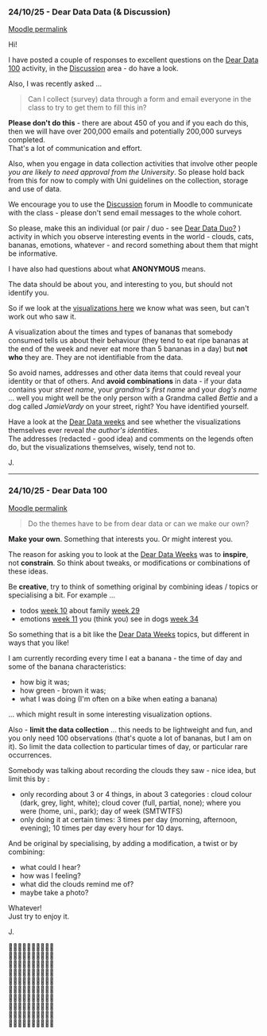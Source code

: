 
### 24/10/25 - Dear Data Data (& Discussion)

[Moodle permalink](https://moodle4.city.ac.uk/mod/forum/discuss.php?d=55336#p92719)


Hi!

I have posted a couple of responses to excellent questions on the [Dear Data 100](https://moodle4.city.ac.uk/mod/page/view.php?id=967984) activity, in the [Discussion](https://moodle4.city.ac.uk/mod/forum/view.php?id=967978) area - do have a look.

Also, I was recently asked ...

> Can I collect (survey) data through a form and email everyone in the class to try to get them to fill this in?

**Please don't do this** - there are about 450 of you and if you each do this, then we will have over 200,000 emails and potentially 200,000 surveys completed.<br/>That's a lot of communication and effort.

Also, when you engage in data collection activities that involve other people _you are likely to need approval from the University_.
So please hold back from this for now to comply with Uni guidelines on the collection, storage and use of data.  

We encourage you to use the [Discussion](https://moodle4.city.ac.uk/mod/forum/view.php?id=967978) forum in Moodle to communicate with the class - please don't send email messages to the whole cohort.

So please, make this an individual (or pair / duo - see [Dear Data Duo?](https://moodle4.city.ac.uk/mod/page/view.php?id=967984) ) activity in which you observe interesting events in the world - clouds, cats, bananas, emotions, whatever - and record something about them that might be informative.

I have also had questions about what **ANONYMOUS** means.

The data should be about you, and interesting to you, but should not identify you.

So if we look at the [visualizations here](https://www.dear-data.com/week-34-a-week-of-urban-wildlife/) we know what was seen, but can't work out who saw it.

A visualization about the times and types of bananas that somebody consumed tells us about their behaviour (they tend to eat ripe bananas at the end of the week and never eat more than 5 bananas in a day) but **not who** they are.
They are not identifiable from the data.

So avoid names, addresses and other data items that could reveal your identity or that of others.
And **avoid combinations** in data  - if your data contains your _street name_, your _grandma's first name_ and your _dog's name_ ... well you might well be the only person with a Grandma called _Bettie_ and a dog called _JamieVardy_ on your street, right? You have identified yourself.

Have a look at the [Dear Data weeks](https://www.dear-data.com/by-week/) and see whether the visualizations themselves ever reveal _the author's identities_.<br/>The addresses (redacted - good idea) and comments on the legends often do, but the visualizations themselves, wisely, tend not to.

J.

---

### 24/10/25 - Dear Data 100

[Moodle permalink](https://moodle4.city.ac.uk/mod/forum/discuss.php?d=55336#p92719)


> Do the themes have to be from dear data or can we make our own?

**Make your own**. Something that interests you. Or might interest you.

The reason for asking you to look at the [Dear Data Weeks](https://www.dear-data.com/by-week/) was to **inspire**, not **constrain**. 
So think about tweaks, or modifications or combinations of these ideas.

Be **creative**, try to think of something original by combining ideas / topics or specialising a bit. For example ...

 - todos [week 10](https://www.dear-data.com/by-week/#/week-10-1/) about family [week 29](https://www.dear-data.com/week-29-a-week-of-a-boyfriend-husband/)
 - emotions [week 11](https://www.dear-data.com/week-11-a-week-of-emotions/) you (think you) see in dogs [week 34](https://www.dear-data.com/week-34-a-week-of-urban-wildlife/)

So something that is a bit like the [Dear Data Weeks](https://www.dear-data.com/by-week/) topics, but different in ways that you like!

I am currently recording every time I eat a banana - the time of day and some of the banana characteristics:

 - how big it was;
 - how green - brown it was;
 - what I was doing (I'm often on a bike when eating a banana)

 ... which might result in some interesting visualization options.

Also - **limit the data collection** ... this needs to be lightweight and fun, and you only need 100 observations (that's quote a lot of bananas, but I am on it). So limit the data collection to particular times of day, or particular rare occurrences.

Somebody was talking about recording the clouds they saw - nice idea, but limit this by :

 - only recording about 3 or 4 things, in about 3 categories : cloud colour (dark, grey, light, white); cloud cover (full, partial, none); where you were (home, uni., park); day of week (SMTWTFS)
 - only doing it at certain times: 3 times per day (morning, afternoon, evening); 10 times per day every hour for 10 days.

And be original by specialising, by adding a modification, a twist or by combining:

 - what could I hear?
 - how was I feeling?
 - what did the clouds remind me of?
 - maybe take a photo?

Whatever!<br/>
Just try to enjoy it.

J.

🍌🍌🍌🍌🍌🍌🍌🍌🍌🍌<br/>
🍌🍌🍌🍌🍌🍌🍌🍌🍌🍌<br/>
🍌🍌🍌🍌🍌🍌🍌🍌🍌🍌<br/>
🍌🍌🍌🍌🍌🍌🍌🍌🍌🍌<br/>
🍌🍌🍌🍌🍌🍌🍌🍌🍌🍌<br/>
🍌🍌🍌🍌🍌🍌🍌🍌🍌🍌<br/>
🍌🍌🍌🍌🍌🍌🍌🍌🍌🍌<br/>
🍌🍌🍌🍌🍌🍌🍌🍌🍌🍌<br/>
🍌🍌🍌🍌🍌🍌🍌🍌🍌🍌<br/>
🍌🍌🍌🍌🍌🍌🍌🍌🍌🍌<br/>

